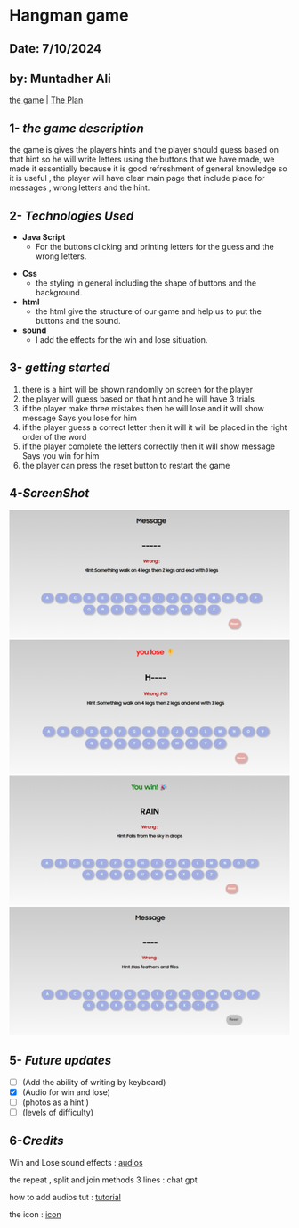 # **Hangman game**

## Date: 7/10/2024

## by: Muntadher Ali

[the game](https://muntrah.github.io/the_project1/) | [The Plan](https://github.com/MuntRah/the_project1/blob/main/Plan.md)

## 1- _the game description_

the game is gives the players hints and the player should guess based on that hint so he will write letters using the buttons that we have made, we made it essentially because it is good refreshment of general knowledge so it is useful , the player will have clear main page that include place for messages , wrong letters and the hint.

## 2- _Technologies Used_

- **Java Script**
  - For the buttons clicking and printing letters for the guess and the wrong letters.

* **Css**
  - the styling in general including the shape of buttons and the background.
* **html**
  - the html give the structure of our game and help us to put the buttons and the sound.
* **sound**
  - I add the effects for the win and lose sitiuation.

## 3- _getting started_

1. there is a hint will be shown randomlly on screen for the player
1. the player will guess based on that hint and he will have 3 trials
1. if the player make three mistakes then he will lose and it will show message Says you lose for him
1. if the player guess a correct letter then it will it will be placed in the right order of the word
1. if the player complete the letters correctlly then it will show message Says you win for him
1. the player can press the reset button to restart the game

## 4-_ScreenShot_

![the main](./Screenshot%202024-07-10%20145635.png)
![the lose](./Screenshot%202024-07-10%20145648.png)
![the win](./Screenshot%202024-07-10%20145710.png)
![the reset](./Screenshot%202024-07-10%20145723.png)

## 5- _Future updates_

- [ ] (Add the ability of writing by keyboard)
- [x] (Audio for win and lose)
- [ ] (photos as a hint )
- [ ] (levels of difficulty)

## 6-_Credits_

Win and Lose sound effects : [audios](https://pixabay.com/sound-effects/search/sound%20effect/?pagi=6)

the repeat , split and join methods 3 lines : chat gpt

how to add audios tut : [tutorial](https://noaheakin.medium.com/adding-sound-to-your-js-web-app-f6a0ca728984#:~:text=The%20simplest%20way%20to%20add,starts%20playing%20the%20current%20audio.)

the icon : [icon](https://favicon.io/emoji-favicons/a-button-blood-type)
